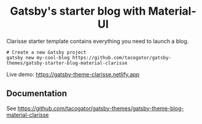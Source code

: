 <h1 align="center">
  Gatsby's starter blog with Material-UI
</h1>

Clarisse starter template contains everything you need to launch a blog.

```
# Create a new Gatsby project 
gatsby new my-cool-blog https://github.com/tacogator/gatsby-themes/gatsby-starter-blog-material-clarisse

```

Live demo: https://gatsby-theme-clarisse.netlify.app

## Documentation
See https://github.com/tacogator/gatsby-themes/gatsby-theme-blog-material-clarisse
